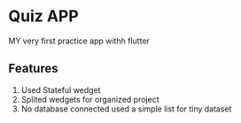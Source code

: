 # Quiz APP

MY very first practice app withh flutter

## Features
1. Used Stateful wedget
2. Splited wedgets for organized project
3. No database connected used a simple list for tiny dataset 


